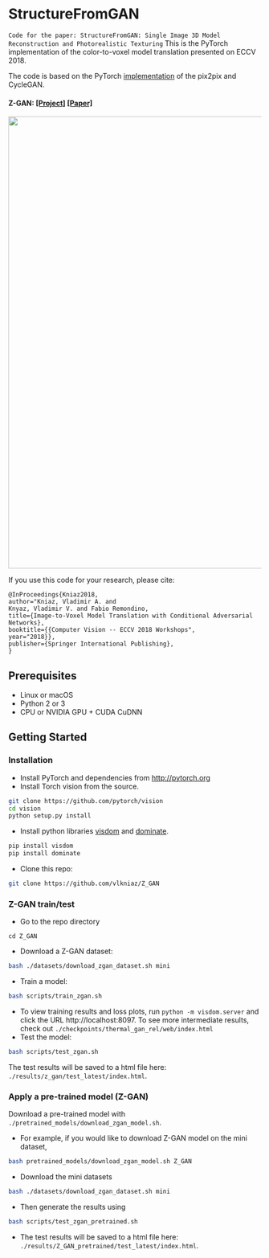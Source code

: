 # StructureFromGAN
```Code for the paper: StructureFromGAN: Single Image 3D Model Reconstruction and Photorealistic Texturing```
This is the PyTorch implementation of the color-to-voxel model translation presented on ECCV 2018.

The code is based on the PyTorch [implementation](https://github.com/junyanz/pytorch-CycleGAN-and-pix2pix) of the pix2pix and CycleGAN.

#### Z-GAN: [[Project]](http://www.zefirus.org/StructureFromGAN) [[Paper]](http://cmp.felk.cvut.cz/sixd/workshop_2020/)
<img src="imgs/VoxelCity.jpg" width="900"/>

If you use this code for your research, please cite:

```
@InProceedings{Kniaz2018,
author="Kniaz, Vladimir A. and
Knyaz, Vladimir V. and Fabio Remondino,
title={Image-to-Voxel Model Translation with Conditional Adversarial Networks},
booktitle={{Computer Vision -- ECCV 2018 Workshops",
year="2018}},
publisher={Springer International Publishing},
}
```

## Prerequisites
- Linux or macOS
- Python 2 or 3
- CPU or NVIDIA GPU + CUDA CuDNN

## Getting Started
### Installation
- Install PyTorch and dependencies from http://pytorch.org
- Install Torch vision from the source.
```bash
git clone https://github.com/pytorch/vision
cd vision
python setup.py install
```
- Install python libraries [visdom](https://github.com/facebookresearch/visdom) and [dominate](https://github.com/Knio/dominate).
```bash
pip install visdom
pip install dominate
```
- Clone this repo:
```bash
git clone https://github.com/vlkniaz/Z_GAN
```

### Z-GAN train/test
- Go to the repo directory
```
cd Z_GAN
```

- Download a Z-GAN dataset:
```bash
bash ./datasets/download_zgan_dataset.sh mini
```
- Train a model:
```bash
bash scripts/train_zgan.sh
```
- To view training results and loss plots, run `python -m visdom.server` and click the URL http://localhost:8097. To see more intermediate results, check out `./checkpoints/thermal_gan_rel/web/index.html`
- Test the model:
```bash
bash scripts/test_zgan.sh
```
The test results will be saved to a html file here: `./results/z_gan/test_latest/index.html`.

### Apply a pre-trained model (Z-GAN)

Download a pre-trained model with `./pretrained_models/download_zgan_model.sh`.

- For example, if you would like to download Z-GAN model on the mini dataset,
```bash
bash pretrained_models/download_zgan_model.sh Z_GAN
```

- Download the mini datasets
```bash
bash ./datasets/download_zgan_dataset.sh mini
```
- Then generate the results using
```bash
bash scripts/test_zgan_pretrained.sh
```

- The test results will be saved to a html file here: `./results/Z_GAN_pretrained/test_latest/index.html`.

